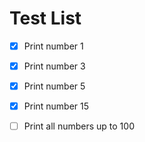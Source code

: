 # Test List

- [x] Print number 1
- [x] Print number 3
- [x] Print number 5
- [x] Print number 15
- [ ] Print all numbers up to 100

